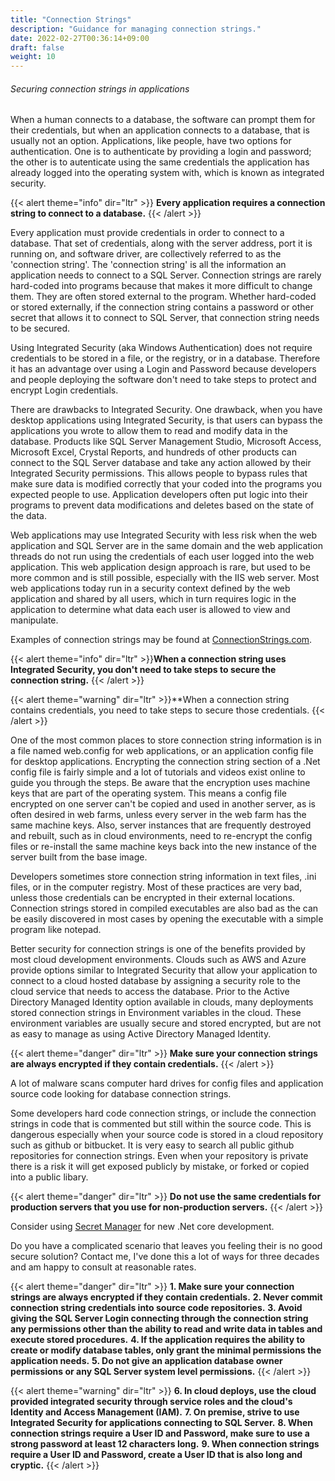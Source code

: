 ```yaml
---
title: "Connection Strings"
description: "Guidance for managing connection strings."
date: 2022-02-27T00:36:14+09:00
draft: false
weight: 10
---
```


###### Securing connection strings in applications

When a human connects to a database, the software can prompt them for their credentials, but when an application connects to a database, that is usually not an option.  Applications, like people, have two options for authentication.  One is to authenticate by providing a login and password; the other is to autenticate using the same credentials the application has already logged into the operating system with, which is known as integrated security.

{{< alert theme="info" dir="ltr" >}} **Every application requires a connection string to connect to a database.**
{{< /alert >}}

Every application must provide credentials in order to connect to a database.  That set of credentials, along with the server address, port it is running on, and software driver, are collectively referred to as the 'connection string'.  The 'connection string' is all the information an application needs to connect to a SQL Server.  Connection strings are rarely hard-coded into programs because that makes it more difficult to change them.  They are often stored external to the program.  Whether hard-coded or stored externally, if the connection string contains a password or other secret that allows it to connect to SQL Server, that connection string needs to be secured.

Using Integrated Security (aka Windows Authentication) does not require credentials to be stored in a file, or the registry, or in a database.  Therefore it has an advantage over using a Login and Password because developers and people deploying the software don't need to take steps to protect and encrypt Login credentials.

There are drawbacks to Integrated Security.  One drawback, when you have desktop applications using Integrated Security, is that users can bypass the applications you wrote to allow them to read and modify data in the database.  Products like SQL Server Management Studio, Microsoft Access, Microsoft Excel, Crystal Reports, and hundreds of other products can connect to the SQL Server database and take any action allowed by their Integrated Security permissions.  This allows people to bypass rules that make sure data is modified correctly that your coded into the programs you expected people to use.  Application developers often put logic into their programs to prevent data modifications and deletes based on the state of the data.

Web applications may use Integrated Security with less risk when the web application and SQL Server are in the same domain and the web application threads do not run using the credentials of each user logged into the web application.  This web application design approach is rare, but used to be more common and is still possible, especially with the IIS web server.  Most web applications today run in a security context defined by the web application and shared by all users, which in turn requires logic in the application to determine what data each user is allowed to view and manipulate.

Examples of connection strings may be found at [ConnectionStrings.com](https://www.connectionstrings.com/sql-server/).

{{< alert theme="info" dir="ltr" >}}**When a connection string uses Integrated Security, you don't need to take steps to secure the connection string.**
{{< /alert >}}

{{< alert theme="warning" dir="ltr" >}}**When a connection string contains credentials, you need to take steps to secure those credentials.
{{< /alert >}}

One of the most common places to store connection string information is in a file named web.config for web applications, or an application config file for desktop applications.  Encrypting the connection string section of a .Net config file is fairly simple and a lot of tutorials and videos exist online to guide you through the steps.  Be aware that the encryption uses machine keys that are part of the operating system.  This means a config file encrypted on one server can't be copied and used in another server, as is often desired in web farms, unless every server in the web farm has the same machine keys.  Also, server instances that are frequently destroyed and rebuilt, such as in cloud environments, need to re-encrypt the config files or re-install the same machine keys back into the new instance of the server built from the base image.

Developers sometimes store connection string information in text files, .ini files, or in the computer registry.  Most of these practices are very bad, unless those credentials can be encrypted in their external locations.  Connection strings stored in compiled executables are also bad as the can be easily discovered in most cases by opening the executable with a simple program like notepad.

Better security for connection strings is one of the benefits provided by most cloud development environments.  Clouds such as AWS and Azure provide options similar to Integrated Security that allow your application to connect to a cloud hosted database by assigning a security role to the cloud service that needs to access the database.  Prior to the Active Directory Managed Identity option available in clouds, many deployments stored connection strings in Environment variables in the cloud.  These environment variables are usually secure and stored encrypted, but are not as easy to manage as using Active Directory Managed Identity.

{{< alert theme="danger" dir="ltr" >}} **Make sure your connection strings are always encrypted if they contain credentials.**
{{< /alert >}}

A lot of malware scans computer hard drives for config files and application source code looking for database connection strings.

Some developers hard code connection strings, or include the connection strings in code that is commented but still within the source code.  This is dangerous especially when your source code is stored in a cloud repository such as github or bitbucket.  It is very easy to search all public github repositories for connection strings.  Even when your repository is private there is a risk it will get exposed publicly by mistake, or forked or copied into a public libary.

{{< alert theme="danger" dir="ltr" >}} **Do not use the same credentials for production servers that you use for non-production servers.**
{{< /alert >}}

Consider using [Secret Manager](https://docs.microsoft.com/en-us/aspnet/core/security/app-secrets) for new .Net core development.


Do you have a complicated scenario that leaves you feeling their is no good secure solution?  Contact me, I've done this a lot of ways for three decades and am happy to consult at reasonable rates.


{{< alert theme="danger" dir="ltr" >}}
**1. Make sure your connection strings are always encrypted if they contain credentials.**
**2. Never commit connection string credentials into source code repositories.**
**3. Avoid giving the SQL Server Login connecting through the connection string any permissions other than the ability to read and write data in tables and execute stored procedures.**
**4. If the application requires the ability to create or modify database tables, only grant the minimal permissions the application needs.**
**5. Do not give an application database owner permissions or any SQL Server system level permissions.**
{{< /alert >}}

{{< alert theme="warning" dir="ltr" >}}
**6. In cloud deploys, use the cloud provided integrated security through service roles and the cloud's Identity and Access Management (IAM).**
**7. On premise, strive to use Integrated Security for applications connecting to SQL Server.**
**8. When connection strings require a User ID and Password, make sure to use a strong password at least 12 characters long.**
**9. When connection strings require a User ID and Password, create a User ID that is also long and cryptic.**
{{< /alert >}}
